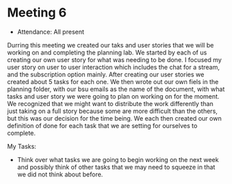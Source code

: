 # Meeting 6

- Attendance: All present

Durring this meeting we created our taks and user stories that we will be working on and completing the planning lab. We started by each of us creating our own user story for what
was needing to be done. I focused my user story on user to user interaction which includes the chat for a stream, and the subscription option mainly. After creating our user stories
we created about 5 tasks for each one. We then wrote out our own fiels in the planning folder, with our bsu emails as the name of the document, with what tasks and user story we were
going to plan on working on for the moment. We recognized that we might want to distribute the work differently than just taking on a full story because some are more difficult
than the others, but this was our decision for the time being. We each then created our own definition of done for each task that we are setting for ourselves to complete.

My Tasks:
- Think over what tasks we are going to begin working on the next week and possibly think of other tasks that we may need to squeeze in that we did not think about before.
